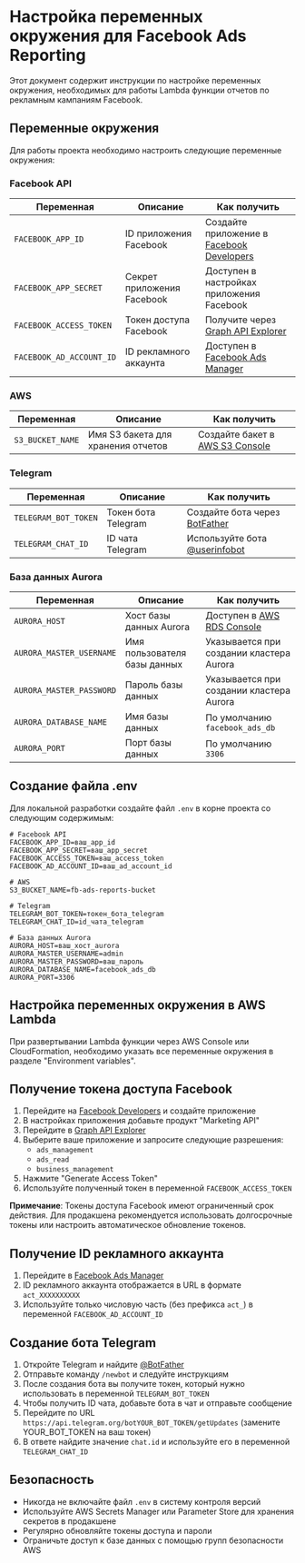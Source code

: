 # Настройка переменных окружения для Facebook Ads Reporting

Этот документ содержит инструкции по настройке переменных окружения, необходимых для работы Lambda функции отчетов по рекламным кампаниям Facebook.

## Переменные окружения

Для работы проекта необходимо настроить следующие переменные окружения:

### Facebook API

| Переменная | Описание | Как получить |
|------------|----------|-------------|
| `FACEBOOK_APP_ID` | ID приложения Facebook | Создайте приложение в [Facebook Developers](https://developers.facebook.com) |
| `FACEBOOK_APP_SECRET` | Секрет приложения Facebook | Доступен в настройках приложения Facebook |
| `FACEBOOK_ACCESS_TOKEN` | Токен доступа Facebook | Получите через [Graph API Explorer](https://developers.facebook.com/tools/explorer/) |
| `FACEBOOK_AD_ACCOUNT_ID` | ID рекламного аккаунта | Доступен в [Facebook Ads Manager](https://business.facebook.com/adsmanager/) |

### AWS

| Переменная | Описание | Как получить |
|------------|----------|-------------|
| `S3_BUCKET_NAME` | Имя S3 бакета для хранения отчетов | Создайте бакет в [AWS S3 Console](https://console.aws.amazon.com/s3/) |

### Telegram

| Переменная | Описание | Как получить |
|------------|----------|-------------|
| `TELEGRAM_BOT_TOKEN` | Токен бота Telegram | Создайте бота через [BotFather](https://t.me/botfather) |
| `TELEGRAM_CHAT_ID` | ID чата Telegram | Используйте бота [@userinfobot](https://t.me/userinfobot) |

### База данных Aurora

| Переменная | Описание | Как получить |
|------------|----------|-------------|
| `AURORA_HOST` | Хост базы данных Aurora | Доступен в [AWS RDS Console](https://console.aws.amazon.com/rds/) |
| `AURORA_MASTER_USERNAME` | Имя пользователя базы данных | Указывается при создании кластера Aurora |
| `AURORA_MASTER_PASSWORD` | Пароль базы данных | Указывается при создании кластера Aurora |
| `AURORA_DATABASE_NAME` | Имя базы данных | По умолчанию `facebook_ads_db` |
| `AURORA_PORT` | Порт базы данных | По умолчанию `3306` |

## Создание файла .env

Для локальной разработки создайте файл `.env` в корне проекта со следующим содержимым:

```
# Facebook API
FACEBOOK_APP_ID=ваш_app_id
FACEBOOK_APP_SECRET=ваш_app_secret
FACEBOOK_ACCESS_TOKEN=ваш_access_token
FACEBOOK_AD_ACCOUNT_ID=ваш_ad_account_id

# AWS
S3_BUCKET_NAME=fb-ads-reports-bucket

# Telegram
TELEGRAM_BOT_TOKEN=токен_бота_telegram
TELEGRAM_CHAT_ID=id_чата_telegram

# База данных Aurora
AURORA_HOST=ваш_хост_aurora
AURORA_MASTER_USERNAME=admin
AURORA_MASTER_PASSWORD=ваш_пароль
AURORA_DATABASE_NAME=facebook_ads_db
AURORA_PORT=3306
```

## Настройка переменных окружения в AWS Lambda

При развертывании Lambda функции через AWS Console или CloudFormation, необходимо указать все переменные окружения в разделе "Environment variables".

## Получение токена доступа Facebook

1. Перейдите на [Facebook Developers](https://developers.facebook.com) и создайте приложение
2. В настройках приложения добавьте продукт "Marketing API"
3. Перейдите в [Graph API Explorer](https://developers.facebook.com/tools/explorer/)
4. Выберите ваше приложение и запросите следующие разрешения:
   - `ads_management`
   - `ads_read`
   - `business_management`
5. Нажмите "Generate Access Token"
6. Используйте полученный токен в переменной `FACEBOOK_ACCESS_TOKEN`

**Примечание**: Токены доступа Facebook имеют ограниченный срок действия. Для продакшена рекомендуется использовать долгосрочные токены или настроить автоматическое обновление токенов.

## Получение ID рекламного аккаунта

1. Перейдите в [Facebook Ads Manager](https://business.facebook.com/adsmanager/)
2. ID рекламного аккаунта отображается в URL в формате `act_XXXXXXXXXX`
3. Используйте только числовую часть (без префикса `act_`) в переменной `FACEBOOK_AD_ACCOUNT_ID`

## Создание бота Telegram

1. Откройте Telegram и найдите [@BotFather](https://t.me/botfather)
2. Отправьте команду `/newbot` и следуйте инструкциям
3. После создания бота вы получите токен, который нужно использовать в переменной `TELEGRAM_BOT_TOKEN`
4. Чтобы получить ID чата, добавьте бота в чат и отправьте сообщение
5. Перейдите по URL `https://api.telegram.org/botYOUR_BOT_TOKEN/getUpdates` (замените YOUR_BOT_TOKEN на ваш токен)
6. В ответе найдите значение `chat.id` и используйте его в переменной `TELEGRAM_CHAT_ID`

## Безопасность

- Никогда не включайте файл `.env` в систему контроля версий
- Используйте AWS Secrets Manager или Parameter Store для хранения секретов в продакшене
- Регулярно обновляйте токены доступа и пароли
- Ограничьте доступ к базе данных с помощью групп безопасности AWS
